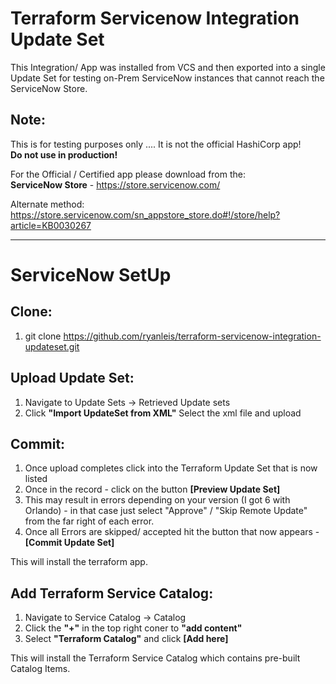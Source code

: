 # Terraform Servicenow Integration Update Set

This Integration/ App was installed from VCS and then exported into a single Update Set for testing on-Prem ServiceNow instances that cannot reach the ServiceNow Store.

Note:
-----------
This is for testing purposes only .... It is not the official HashiCorp app! <br />
**Do not use in production!** <br />

For the Official / Certified app please download from the: <br />
**ServiceNow Store** - https://store.servicenow.com/

Alternate method:<br /> https://store.servicenow.com/sn_appstore_store.do#!/store/help?article=KB0030267

------------------
# ServiceNow SetUp
Clone:
-------------
1. git clone https://github.com/ryanleis/terraform-servicenow-integration-updateset.git

Upload Update Set:
-------------
1. Navigate to Update Sets -> Retrieved Update sets
1. Click **"Import UpdateSet from XML"** Select the xml file and upload

Commit:
--------------
1. Once upload completes click into the Terraform Update Set that is now listed
1. Once in the record - click on the button **[Preview Update Set]**
1. This may result in errors depending on your version (I got 6 with Orlando) - in that case just select "Approve" / "Skip Remote Update" from the far right of each error.
1. Once all Errors are skipped/ accepted hit the button that now appears - **[Commit Update Set]**

This will install the terraform app.

Add Terraform Service Catalog:
-------------------------------
1. Navigate to Service Catalog -> Catalog
1. Click the **"+"** in the top right coner to **"add content"**
1. Select **"Terraform Catalog"** and click **[Add here]**

This will install the Terraform Service Catalog which contains pre-built Catalog Items.

#
